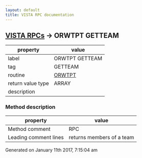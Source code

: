 ```yaml
---
layout: default
title: VISTA RPC documentation
---
```




## [VISTA RPCs](TableOfContent.md) &#8594; ORWTPT GETTEAM 

 property | value 
--- | --- 
 label | ORWTPT GETTEAM
 tag | GETTEAM
 routine | [ORWTPT](http://code.osehra.org/dox/Routine_ORWTPT_source.html)
 return value type | ARRAY
 description | 


### Method description

 property | value 
--- | --- 
 Method comment | RPC
 Leading comment lines | returns members of a team




 Generated on January 11th 2017, 7:15:04 am